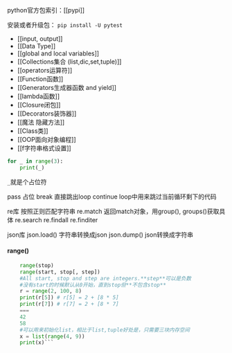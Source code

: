 python官方包索引：[[pypi]]

安装或者升级包：
`pip install -U pytest`

- [[input, output]]
- [[Data Type]]
- [[global and local variables]]
- [[Collections集合 (list,dic,set,tuple)]]
- [[operators运算符]]
- [[Function函数]]
- [[Generators生成器函数 and yield]]
- [[lambda函数]]
- [[Closure闭包]]
- [[Decorators装饰器]]
- [[魔法 隐藏方法]]
- [[Class类]]
- [[OOP面向对象编程]]
- [[f字符串格式设置]]
````python
for _ in range(3):
	print(_)
````
`_`就是个占位符

pass 占位
break 直接跳出loop
continue loop中用来跳过当前循环剩下的代码

re库 按照正则匹配字符串
re.match 返回match对象，用group(), groups()获取具体
re.search
re.findall
re.finditer

json库
json.load() 字符串转换成json
json.dump() json转换成字符串

#### range()
```python
	range(stop)
    range(start, stop[, step])
    #All start, stop and step are integers.**step**可以是负数
    #没有start的时候默认从0开始，直到stop但**不包含stop**
    r = range(2, 100, 8)
    print(r[5]) # r[5] = 2 + [8 * 5]
    print(r[7]) # r[7] = 2 + [8 * 7]
    ===
    42
    58
    #可以用来初始化list，相比于list,tuple好处是，只需要三块内存空间
    x = list(range(4, 9))
    print(x)```

